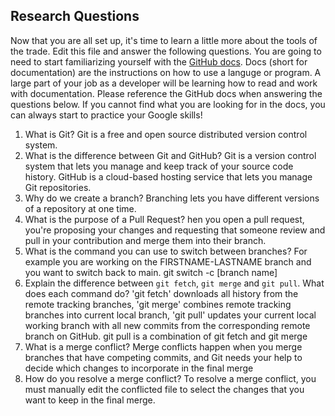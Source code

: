 ## Research Questions 

Now that you are all set up, it's time to learn a little more about the tools of the trade. Edit this file and answer the following questions. You are going to need to start familiarizing yourself with the [GitHub docs](https://docs.github.com/en). Docs (short for documentation) are the instructions on how to use a languge or program. A large part of your job as a developer will be learning how to read and work with documentation. Please reference the GitHub docs when answering the questions below. If you cannot find what you are looking for in the docs, you can always start to practice your Google skills!

1. What is Git?
Git is a free and open source distributed version control system.
2. What is the difference between Git and GitHub?
Git is a version control system that lets you manage and keep track of your source code history. GitHub is a cloud-based hosting service that lets you manage Git repositories.
3. Why do we create a branch?
Branching lets you have different versions of a repository at one time.
4. What is the purpose of a Pull Request?
hen you open a pull request, you're proposing your changes and requesting that someone review and pull in your contribution and merge them into their branch.
5. What is the command you can use to switch between branches? For example you are working on the FIRSTNAME-LASTNAME branch and you want to switch back to main.
git switch -c [branch name]
6. Explain the difference between `git fetch`, `git merge` and `git pull`. What does each command do?
'git fetch' downloads all history from the remote tracking branches, 'git merge' combines remote tracking branches into current local branch, 'git pull' updates your current local working branch with all new commits from the corresponding remote branch on GitHub. git pull is a combination of git fetch and git merge
7. What is a merge conflict?
Merge conflicts happen when you merge branches that have competing commits, and Git needs your help to decide which changes to incorporate in the final merge
8. How do you resolve a merge conflict?
To resolve a merge conflict, you must manually edit the conflicted file to select the changes that you want to keep in the final merge.